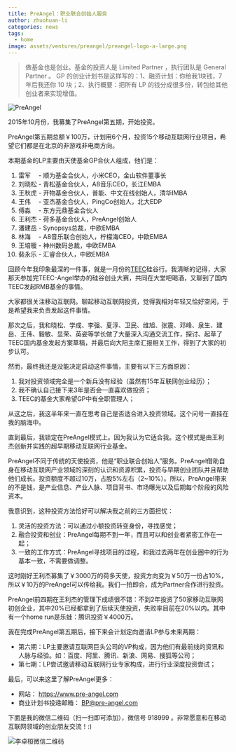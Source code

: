 ```yaml
---
title: PreAngel：职业联合创始人服务
author: zhuohuan-li
categories: news
tags:
  - home
image: assets/ventures/preangel/preangel-logo-a-large.png
---
```


> 做基金也是创业。基金的投资人是 Limited Partner ，执行团队是 General Partner 。 GP 的创业计划书是这样写的：1、融资计划：你给我1块钱，7 年后我还你 10 块；2、执行概要：把所有 LP 的钱分成很多份，转包给其他创业者来实现增值。

![PreAngel](/assets/ventures/preangel/preangel-logo.png)

2015年10月份，我募集了PreAngel第五期，开始投资。

PreAngel第五期总额￥100万，计划用6个月，投资15个移动互联网行业项目，希望它们都是在北京的非游戏非电商方向。

本期基金的LP主要由天使基金GP合伙人组成，他们是：

1. 雷军　 - 顺为基金合伙人，小米CEO，金山软件董事长
1. 刘晓松 - 青松基金合伙人，A8音乐CEO，长江EMBA
1. 王秋虎 - 开物基金合伙人，普能、中文在线创始人，清华IMBA
1. 王伟　 - 亚杰基金合伙人，PingCo创始人，北大EDP
1. 傅淼　 - 东方元鼎基金合伙人
1. 王利杰 - 荷多基金合伙人，PreAngel创始人
1. 潘建岳 - Synopsys总裁，中欧EMBA
1. 林海　 - A8音乐联合创始人，柠檬海CEO，中欧EMBA
1. 王培暖 - 神州数码总裁，中欧EMBA
1. 裴永乐 - 汇睿合伙人，中欧EMBA

回顾今年我印象最深的一件事，就是一月份的[TEEC](http://teec.org.cn)硅谷行。我清晰的记得，大家那天参加完TEEC-Angel举办的硅谷创业大赛，共同在大堂吧喝酒，又聊到了国内TEEC发起RMB基金的事情。

大家都很关注移动互联网。聊起移动互联网投资，觉得我相对年轻又恰好空闲，于是希望我来负责发起这件事情。

那次之后，我和晓松、学成、李强、夏淳、卫民、维旭、张震、邓峰、泉生、建岳、王伟、毅敏、显荣、英姿等学长做了大量深入沟通交流工作，探讨、起草了TEEC国内基金发起方案草稿，并最后向大阳主席汇报相关工作，得到了大家的初步认可。

然而，最终我还是没能决定启动这件事情，主要有以下三方面原因：

1. 我对投资领域完全是一个新兵没有经验（虽然有15年互联网创业经历）；
1. 我不确认自己接下来3年是否会一直喜欢做投资；
1. TEEC的基金大家希望GP中有全职管理人；

从这之后，我这半年来一直在思考自己是否适合进入投资领域。这个问号一直挂在我的脑海中。

直到最后，我锁定在PreAngel模式上。因为我认为它适合我。这个模式是由王利杰创新并实践的超早期移动互联网行业基金。

PreAngel不同于传统的天使投资，他是“职业联合创始人”服务。PreAngel借助自身在移动互联网产业领域的深刻的认识和资源积累，投资与早期创业团队并且帮助他们成长。投资额度不超过10万，占股5%左右（2~10%）。所以，PreAngel带来的不是钱，是产业信息、产业人脉、项目背书、市场曝光以及后期每个阶段的风险资本。

我意识到，这种投资方法恰好可以解决我之前的三方面担忧：

1. 灵活的投资方法：可以通过小额投资转变身份，寻找感觉；
1. 融合投资和创业：PreAngel每期不到一年，而且可以和创业者紧密工作在一起；
1. 一致的工作方式：PreAngel寻找项目的过程，和我过去两年在创业圈中的行为基本一致，不需要做调整。

这时刚好王利杰募集了￥3000万的荷多天使，投资方向变为￥50万一份占10%，所以￥10万的PreAngel可以传给我。我们一拍即合，成为Partner合作进行投资。

PreAngel前四期在王利杰的管理下成绩很不错：不到2年投资了50家移动互联网初创企业，其中20%已经都拿到了后续天使投资，失败率目前在20%以内。其中有一个home run是乐蛙：腾讯投资￥4000万。

我在完成PreAngel第五期后，接下来会计划定向邀请LP参与未来两期：

- 第六期：LP主要邀请互联网巨头公司的VP构成，因为他们有最前线的资讯和人脉与经验。如：百度、阿里、腾讯、新浪、网易、搜狐等公司；
- 第七期：LP尝试邀请移动互联网行业专家构成，进行行业深度投资尝试；

最后，可以来这里了解PreAngel更多：

- 网站： <https://www.pre-angel.com>
- 商业计划书投递邮箱： <BP@pre-angel.com>

下面是我的微信二维码（扫一扫即可添加），微信号 918999 。非常愿意和在移动互联网领域的创业朋友交流！:)

![李卓桓微信二维码](/assets/peoples/zhuohuan-li/wechat-qrcode.jpg)
